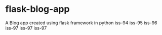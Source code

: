 # flask-blog-app
A Blog app created using flask framework in python
iss-94
iss-95
iss-96
iss-97
iss-97
iss-97
